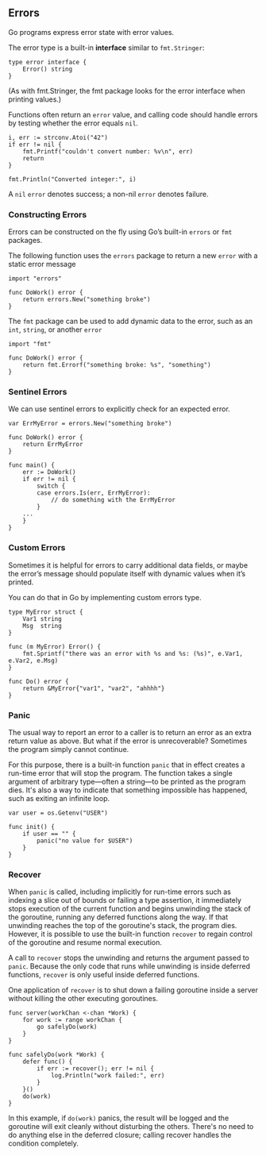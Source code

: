 ## Errors

Go programs express error state with error values.

The error type is a built-in **interface** similar to `fmt.Stringer`:

```
type error interface {
    Error() string
}
```

(As with fmt.Stringer, the fmt package looks for the error interface when printing values.)

Functions often return an `error` value, and calling code should handle errors by testing whether the error equals `nil`.

```
i, err := strconv.Atoi("42")
if err != nil {
    fmt.Printf("couldn't convert number: %v\n", err)
    return
}

fmt.Println("Converted integer:", i)
```

A `nil` `error` denotes success; a non-nil `error` denotes failure.

### Constructing Errors

Errors can be constructed on the fly using Go’s built-in `errors` or `fmt` packages.

The following function uses the `errors` package to return a new `error` with a static error message
```aiignore
import "errors"

func DoWork() error {
    return errors.New("something broke")
}
```

The `fmt` package can be used to add dynamic data to the error, such as an `int`, `string`, or another `error`
```aiignore
import "fmt"

func DoWork() error {
    return fmt.Errorf("something broke: %s", "something")
}
```

### Sentinel Errors

We can use sentinel errors to explicitly check for an expected error.

```aiignore
var ErrMyError = errors.New("something broke")

func DoWork() error {
    return ErrMyError
}

func main() {
    err := DoWork()
    if err != nil {
        switch {
        case errors.Is(err, ErrMyError):
            // do something with the ErrMyError
        }
    ...
    }
}
```

### Custom Errors

Sometimes it is helpful for errors to carry additional data fields, or maybe the error’s message should populate itself with dynamic values when it’s printed.

You can do that in Go by implementing custom errors type.

```aiignore
type MyError struct {
    Var1 string
    Msg  string
}

func (m MyError) Error() {
    fmt.Sprintf("there was an error with %s and %s: (%s)", e.Var1, e.Var2, e.Msg)
}

func Do() error {
    return &MyError{"var1", "var2", "ahhhh"}
}
```

### Panic

The usual way to report an error to a caller is to return an error as an extra return value as above. 
But what if the error is unrecoverable? Sometimes the program simply cannot continue.

For this purpose, there is a built-in function `panic` that in effect creates a run-time error that will stop the program.
The function takes a single argument of arbitrary type—often a string—to be printed as the program dies. It's also a way to indicate that something impossible has happened, such as exiting an infinite loop.

```aiignore
var user = os.Getenv("USER")

func init() {
    if user == "" {
        panic("no value for $USER")
    }
}
```

### Recover

When `panic` is called, including implicitly for run-time errors such as indexing a slice out of bounds or failing a type assertion, it immediately stops execution of the current function and begins unwinding the stack of the goroutine, running any deferred functions along the way. 
If that unwinding reaches the top of the goroutine's stack, the program dies. However, it is possible to use the built-in function `recover` to regain control of the goroutine and resume normal execution.

A call to `recover` stops the unwinding and returns the argument passed to `panic`. Because the only code that runs while unwinding is inside deferred functions, `recover` is only useful inside deferred functions.

One application of `recover` is to shut down a failing goroutine inside a server without killing the other executing goroutines.

```aiignore
func server(workChan <-chan *Work) {
    for work := range workChan {
        go safelyDo(work)
    }
}

func safelyDo(work *Work) {
    defer func() {
        if err := recover(); err != nil {
            log.Println("work failed:", err)
        }
    }()
    do(work)
}
```

In this example, if `do(work)` panics, the result will be logged and the goroutine will exit cleanly without disturbing the others. There's no need to do anything else in the deferred closure; calling recover handles the condition completely.